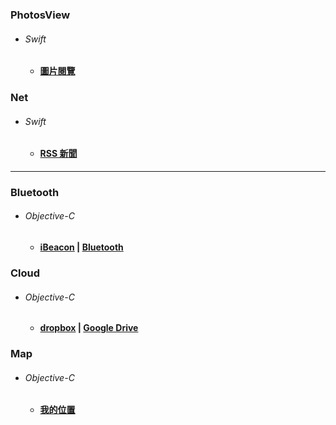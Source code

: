### PhotosView  
*  ###### Swift
   *  ####  [圖片閱覽][photoView]
[photoView]:https://github.com/ZihCiLai/PhotosView/
### Net  
*  ###### Swift
   *  ####  [RSS 新聞][xml]
[xml]:https://github.com/ZihCiLai/parseXML/
***
### Bluetooth  
*  ###### Objective-C
    *  ####  [iBeacon][beacon]  |  [Bluetooth][ble]
[beacon]:https://github.com/ZihCiLai/iBeacon/
[ble]:https://github.com/ZihCiLai/bluetooth/
### Cloud   
*  ###### Objective-C
   *  ####  [dropbox][dropbox]   |  [Google Drive][Gdrive]
[dropbox]:https://github.com/ZihCiLai/dropbox/
[Gdrive]:https://github.com/ZihCiLai/googleDrive/
### Map  
*  ###### Objective-C
   *  ####  [我的位置][map]
[map]:https://github.com/ZihCiLai/Map/
